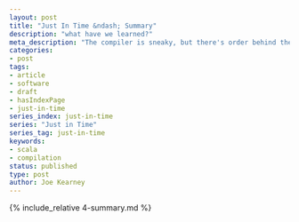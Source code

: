 ```yaml
---
layout: post
title: "Just In Time &ndash; Summary"
description: "what have we learned?"
meta_description: "The compiler is sneaky, but there's order behind the magic of the JVM"
categories:
- post
tags:
- article
- software
- draft
- hasIndexPage
- just-in-time
series_index: just-in-time
series: "Just in Time"
series_tag: just-in-time
keywords:
- scala
- compilation
status: published
type: post
author: Joe Kearney
---
```


{% include_relative 4-summary.md %}
